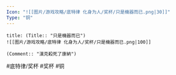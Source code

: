 ```yaml
---
Icon: "![[图片/游戏攻略/底特律 化身为人/奖杯/只是機器而已.png|30]]"
Type: "铜"
---
```

```ad-common-bronze-trophy
title: (Title:: "只是機器而已")
![[图片/游戏攻略/底特律 化身为人/奖杯/只是機器而已.png|100]]

(Comment:: "漢克殺死了康納")
```

#底特律/奖杯 #奖杯 #铜
